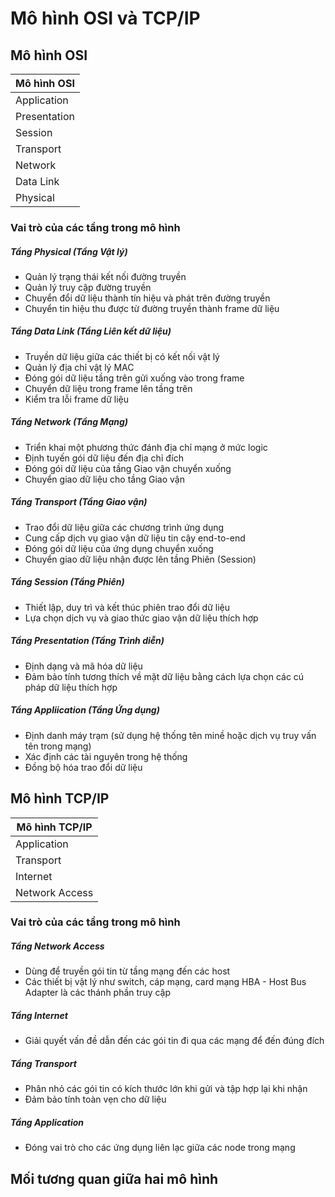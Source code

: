 # Mô hình OSI và TCP/IP
## Mô hình OSI
| Mô hình OSI |
| - |
| Application |
| Presentation |
| Session |
| Transport |
| Network |
| Data Link |
| Physical |
### Vai trò của các tầng trong mô hình
##### Tầng Physical (Tầng Vật lý)
- Quản lý trạng thái kết nối đường truyền
- Quản lý truy cập đường truyền
- Chuyển đổi dữ liệu thành tín hiệu và phát trên đường truyền
- Chuyển tin hiệu thu được từ đường truyền thành frame dữ liệu

##### Tầng Data Link (Tầng Liên kết dữ liệu)
- Truyền dữ liệu giữa các thiết bị có kết nối vật lý
- Quản lý địa chỉ vật lý MAC
- Đóng gói dữ liệu tầng trên gửi xuống vào trong frame
- Chuyển dữ liệu trong frame lên tầng trên
- Kiểm tra lỗi frame dữ liệu

##### Tầng Network (Tầng Mạng)
- Triển khai một phương thức đánh địa chỉ mạng ở mức logic
- Định tuyến gói dữ liệu đến địa chỉ đích
- Đóng gói dữ liệu của tầng Giao vận chuyển xuống
- Chuyển giao dữ liệu cho tầng Giao vận

##### Tầng Transport (Tầng Giao vận)
- Trao đổi dữ liệu giữa các chương trình ứng dụng
- Cung cấp dịch vụ giao vận dữ liệu tin cậy end-to-end
- Đóng gói dữ liệu của ứng dụng chuyển xuống
- Chuyển giao dữ liệu nhận được lên tầng Phiên (Session)

##### Tầng Session (Tầng Phiên)
- Thiết lập, duy trì và kết thúc phiên trao đổi dữ liệu
- Lựa chọn dịch vụ và giao thức giao vận dữ liệu thích hợp

##### Tầng Presentation (Tầng Trình diễn)
- Định dạng và mã hóa dữ liệu
- Đảm bảo tính tương thích về mặt dữ liệu bằng cách lựa chọn các cú pháp dữ liệu thích hợp

##### Tầng Appliication (Tầng Ứng dụng)
- Định danh máy trạm (sử dụng hệ thống tên minề hoặc dịch vụ truy vấn tên trong mạng)
- Xác định các tài nguyên trong hệ thống
- Đồng bộ hóa trao đổi dữ liệu

## Mô hình TCP/IP
| Mô hình TCP/IP |
| - |
| Application |
| Transport |
| Internet |
| Network Access |
### Vai trò của các tầng trong mô hình
##### Tầng Network Access
- Dùng để truyền gói tin từ tầng mạng đến các host
- Các thiết bị vật lý như switch, cáp mạng, card mạng HBA - Host Bus Adapter là các thánh phần truy cập

##### Tầng Internet
- Giải quyết vấn đề dẫn đến các gói tin đi qua các mạng để đến đúng đích

##### Tầng Transport
- Phân nhỏ các gói tin có kích thước lớn khi gửi và tập hợp lại khi nhận
- Đảm bảo tính toàn vẹn cho dữ liệu

##### Tầng Application
- Đóng vai trò cho các ứng dụng liên lạc giữa các node trong mạng

## Mối tương quan giữa hai mô hình
